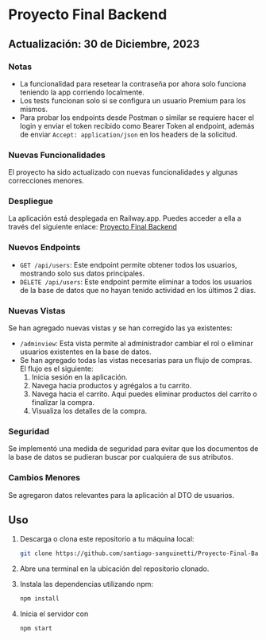 # Proyecto Final Backend
## Actualización: 30 de Diciembre, 2023
### Notas
- La funcionalidad para resetear la contraseña por ahora solo funciona teniendo la app corriendo localmente.
- Los tests funcionan solo si se configura un usuario Premium para los mismos.
- Para probar los endpoints desde Postman o similar se requiere hacer el login y enviar el token recibido como Bearer Token al endpoint, además de enviar `Accept: application/json` en los headers de la solicitud.

### Nuevas Funcionalidades
El proyecto ha sido actualizado con nuevas funcionalidades y algunas correcciones menores.

### Despliegue
La aplicación está desplegada en Railway.app. Puedes acceder a ella a través del siguiente enlace:
[Proyecto Final Backend](https://proyecto-final-backend-production-b2bf.up.railway.app/login)

### Nuevos Endpoints
- `GET /api/users`: Este endpoint permite obtener todos los usuarios, mostrando solo sus datos principales.
- `DELETE /api/users`: Este endpoint permite eliminar a todos los usuarios de la base de datos que no hayan tenido actividad en los últimos 2 días.

### Nuevas Vistas
Se han agregado nuevas vistas y se han corregido las ya existentes:
- `/adminview`: Esta vista permite al administrador cambiar el rol o eliminar usuarios existentes en la base de datos.
- Se han agregado todas las vistas necesarias para un flujo de compras. El flujo es el siguiente:
    1. Inicia sesión en la aplicación.
    2. Navega hacia productos y agrégalos a tu carrito.
    3. Navega hacia el carrito. Aquí puedes eliminar productos del carrito o finalizar la compra.
    4. Visualiza los detalles de la compra.

### Seguridad
Se implementó una medida de seguridad para evitar que los documentos de la base de datos se pudieran buscar por cualquiera de sus atributos.

### Cambios Menores
Se agregaron datos relevantes para la aplicación al DTO de usuarios.


## Uso

1. Descarga o clona este repositorio a tu máquina local:
   ```bash
   git clone https://github.com/santiago-sanguinetti/Proyecto-Final-Backend.git
   ```
2. Abre una terminal en la ubicación del repositorio clonado.
   
3. Instala las dependencias utilizando npm:
   ```bash
   npm install
   ```
4. Inicia el servidor con
   ```bash
   npm start
   ```
